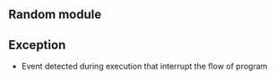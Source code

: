 ## Random module

## Exception 
- Event detected during execution that interrupt the flow of program